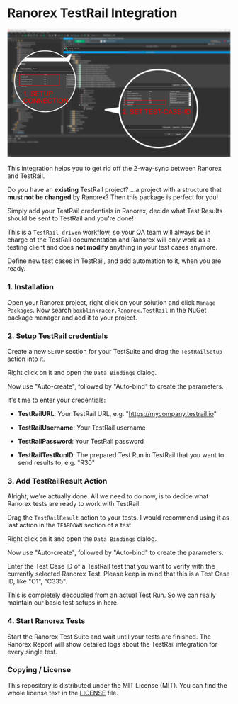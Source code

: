 # Ranorex TestRail Integration



![Ranorex TestRail Preview](./preview.jpg)



This integration helps you to get rid off the 2-way-sync between Ranorex and TestRail.

Do you have an **existing** TestRail project? ...a project with a structure that **must not be changed** by Ranorex? Then this package is perfect for you!

Simply add your TestRail credentials in Ranorex, decide what Test Results should be sent to TestRail and you're done!

This is a `TestRail-driven` workflow, so your QA team will always be in charge of the TestRail documentation and Ranorex will only work as a testing client and does **not modify** anything in your test cases anymore.

Define new test cases in TestRail, and add automation to it, when you are ready.




### 1. Installation
Open your Ranorex project, right click on your solution and click `Manage Packages`.
Now search `boxblinkracer.Ranorex.TestRail` in the NuGet package manager and add it to your project.



### 2. Setup TestRail credentials

Create a new `SETUP` section for your TestSuite and drag the `TestRailSetup` action into it.

Right click on it and open the `Data Bindings` dialog.

Now use "Auto-create", followed by "Auto-bind" to create the parameters.

It's time to enter your credentials:

* **TestRailURL**: Your TestRail URL, e.g. "https://mycompany.testrail.io"

* **TestRailUsername**: Your TestRail username

* **TestRailPassword**: Your TestRail password

* **TestRailTestRunID**: The prepared Test Run in TestRail that you want to send results to, e.g. "R30"




### 3. Add TestRailResult Action

Alright, we're actually done.
All we need to do now, is to decide what Ranorex tests are ready to work with TestRail.

Drag the `TestRailResult` action to your tests. I would recommend using it as last action in the `TEARDOWN` section of a test.

Right click on it and open the `Data Bindings` dialog.

Now use "Auto-create", followed by "Auto-bind" to create the parameters.

Enter the Test Case ID of a TestRail test that you want to verify with the currently selected Ranorex Test. Please keep in mind that this is a Test Case ID, like "C1", "C335".

This is completely decoupled from an actual Test Run. So we can really maintain our basic test setups in here.



### 4. Start Ranorex Tests

Start the Ranorex Test Suite and wait until your tests are finished.
The Ranorex Report will show detailed logs about the TestRail integration for every single test.



### Copying / License
This repository is distributed under the MIT License (MIT). You can find the whole license text in the [LICENSE](LICENSE) file.
